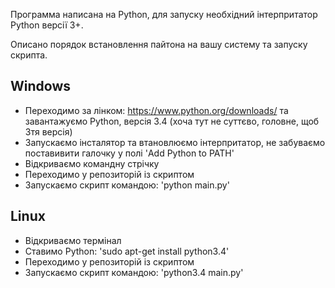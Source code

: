 Программа написана на Python, для запуску необхідний інтерпритатор Python версії 3+.

Описано порядок встановлення пайтона на вашу систему та запуску скрипта.

## Windows

- Переходимо за лінком: https://www.python.org/downloads/ та завантажуємо Python, версія 3.4 (хоча тут не суттєво, головне, щоб 3тя версія)
- Запускаємо інсталятор та втановлюємо інтерпритатор, не забуваємо поставивити галочку у полі 'Add Python to PATH'
- Відкриваємо командну стрічку
- Переходимо у репозиторій із скриптом
- Запускаємо скрипт командою: 'python main.py' 

## Linux

- Відкриваємо термінал
- Ставимо Python: 'sudo apt-get install python3.4'
- Переходимо у репозиторій із скриптом
- Запускаємо скрипт командою: 'python3.4 main.py' 
